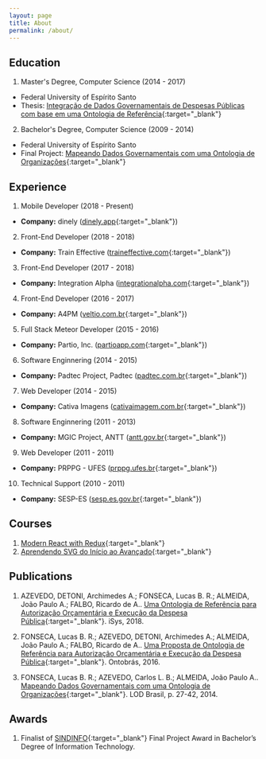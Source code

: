 ```yaml
---
layout: page
title: About
permalink: /about/
---
```


## Education

1. Master's Degree, Computer Science (2014 - 2017)
+ Federal University of Espírito Santo
+ Thesis: [Integração de Dados Governamentais de Despesas Públicas com base em uma Ontologia de Referência](https://drive.google.com/file/d/0B-RWB54HnvoIY2M1aTUxUGtQQU0/view){:target="_blank"}

2. Bachelor's Degree, Computer Science (2009 - 2014)
+ Federal University of Espírito Santo
+ Final Project: [Mapeando Dados Governamentais com uma Ontologia de Organizações](https://drive.google.com/file/d/0B-RWB54HnvoITjZQWTR5bmZJRDg/view?usp=drive_web){:target="_blank"}

## Experience

1. Mobile Developer (2018 - Present)
+ **Company:** dinely ([dinely.app](https://dinely.app){:target="_blank"})

2. Front-End Developer (2018 - 2018)
+ **Company:** Train Effective ([traineffective.com](https://traineffective.com){:target="_blank"})

3. Front-End Developer (2017 - 2018)
+ **Company:** Integration Alpha ([integrationalpha.com](https://integrationalpha.com){:target="_blank"})

4. Front-End Developer (2016 - 2017)
+ **Company:** A4PM ([veltio.com.br](http://veltio.com.br/){:target="_blank"})

5. Full Stack Meteor Developer (2015 - 2016)
+ **Company:** Partio, Inc. ([partioapp.com](http://partioapp.com){:target="_blank"})

6. Software Enginnering (2014 - 2015)
+ **Company:** Padtec Project, Padtec ([padtec.com.br](http://www.padtec.com.br/){:target="_blank"})

7. Web Developer (2014 - 2015)
+ **Company:** Cativa Imagens ([cativaimagem.com.br](http://www.cativaimagem.com.br/){:target="_blank"})

8. Software Enginnering (2011 - 2013)
+ **Company:** MGIC Project, ANTT ([antt.gov.br](http://www.antt.gov.br/){:target="_blank"})

9. Web Developer (2011 - 2011)
+ **Company:** PRPPG - UFES ([prppg.ufes.br](http://www.prppg.ufes.br/){:target="_blank"})

10. Technical Support (2010 - 2011)
+ **Company:** SESP-ES ([sesp.es.gov.br](http://www.sesp.es.gov.br/){:target="_blank"})

## Courses

1. [Modern React with Redux](https://ude.my/UC-U1MKJSBS){:target="_blank"}
2. [Aprendendo SVG do Início ao Avançado](https://goo.gl/yrX6g3){:target="_blank"}

## Publications

1. AZEVEDO, DETONI, Archimedes A.; FONSECA, Lucas B. R.; ALMEIDA, João Paulo A.; FALBO, Ricardo de A.. [Uma Ontologia de Referência para Autorização Orçamentária e Execução da Despesa Pública](https://lucasbassetti.com.br/assets/pdf/Uma_Ontologia_de_Referencia_para_Autorizacao_Orcamentaria_e_Execucao_da_Despesa_Publica.pdf){:target="_blank"}. iSys, 2018.

2. FONSECA, Lucas B. R.; AZEVEDO, DETONI, Archimedes A.; ALMEIDA, João Paulo A.; FALBO, Ricardo de A.. [Uma Proposta de Ontologia de Referência para Autorização Orçamentária e Execução da Despesa Pública](https://lucasbassetti.com.br/assets/pdf/Uma_Proposta_de_Ontologia_de_Referencia_para_Autorizacao_Orcamentaria_e_Execucao_da_Despesa_Publica.pdf){:target="_blank"}. Ontobrás, 2016.

3. FONSECA, Lucas B. R.; AZEVEDO, Carlos L. B.; ALMEIDA, João Paulo A.. [Mapeando Dados Governamentais com uma Ontologia de Organizações](https://lucasbassetti.com.br/assets/pdf/Mapeando_Dados_Governamentais_com_uma_Ontologia_de_Organizacoes.pdf){:target="_blank"}. LOD Brasil, p. 27-42, 2014.

## Awards

1. Finalist of [SINDINFO](http://www.sindinfo.com.br/){:target="_blank"} Final Project Award in Bachelor’s Degree of Information Technology.

